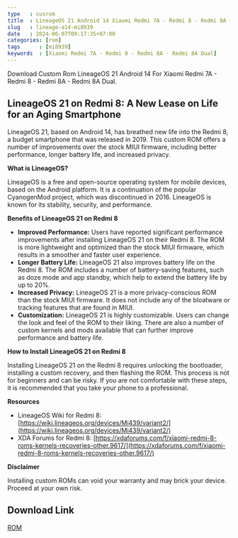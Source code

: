 ```yaml
---
type   : cusrom
title  : LineageOS 21 Android 14 Xiaomi Redmi 7A - Redmi 8 - Redmi 8A - Redmi 8A Dual
slug   : lineage-a14-mi8939
date   : 2024-06-07T09:17:35+07:00
categories: [rom]
tags      : [mi8939]
keywords  : [Xiaomi Redmi 7A - Redmi 8 - Redmi 8A - Redmi 8A Dual]
---
```


Download Custom Rom LineageOS 21 Android 14 For Xiaomi Redmi 7A - Redmi 8 - Redmi 8A - Redmi 8A Dual.

## LineageOS 21 on Redmi 8: A New Lease on Life for an Aging Smartphone

LineageOS 21, based on Android 14, has breathed new life into the Redmi 8, a budget smartphone that was released in 2019. This custom ROM offers a number of improvements over the stock MIUI firmware, including better performance, longer battery life, and increased privacy.

**What is LineageOS?**

LineageOS is a free and open-source operating system for mobile devices, based on the Android platform. It is a continuation of the popular CyanogenMod project, which was discontinued in 2016. LineageOS is known for its stability, security, and performance.

**Benefits of LineageOS 21 on Redmi 8**

* **Improved Performance:** Users have reported significant performance improvements after installing LineageOS 21 on their Redmi 8. The ROM is more lightweight and optimized than the stock MIUI firmware, which results in a smoother and faster user experience.
* **Longer Battery Life:** LineageOS 21 also improves battery life on the Redmi 8. The ROM includes a number of battery-saving features, such as doze mode and app standby, which help to extend the battery life by up to 20%.
* **Increased Privacy:** LineageOS 21 is a more privacy-conscious ROM than the stock MIUI firmware. It does not include any of the bloatware or tracking features that are found in MIUI.
* **Customization:** LineageOS 21 is highly customizable. Users can change the look and feel of the ROM to their liking. There are also a number of custom kernels and mods available that can further improve performance and battery life.

**How to Install LineageOS 21 on Redmi 8**

Installing LineageOS 21 on the Redmi 8 requires unlocking the bootloader, installing a custom recovery, and then flashing the ROM. This process is not for beginners and can be risky. If you are not comfortable with these steps, it is recommended that you take your phone to a professional.

**Resources**

* LineageOS Wiki for Redmi 8: [https://wiki.lineageos.org/devices/Mi439/variant2/](https://wiki.lineageos.org/devices/Mi439/variant2/)
* XDA Forums for Redmi 8: [https://xdaforums.com/f/xiaomi-redmi-8-roms-kernels-recoveries-other.9617/](https://xdaforums.com/f/xiaomi-redmi-8-roms-kernels-recoveries-other.9617/)

**Disclaimer**

Installing custom ROMs can void your warranty and may brick your device. Proceed at your own risk.


## Download Link
[ROM](https://t.me/wahyu6070files/254?single)


